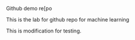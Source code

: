 Github demo re[po

This is the lab for github repo for machine learning

This is modification for testing.
